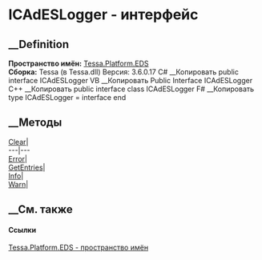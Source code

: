 # ICAdESLogger - интерфейс
##  __Definition
 **Пространство имён:** [Tessa.Platform.EDS](N_Tessa_Platform_EDS.htm)  
 **Сборка:** Tessa (в Tessa.dll) Версия: 3.6.0.17
C# __Копировать
     public interface ICAdESLogger
VB __Копировать
     Public Interface ICAdESLogger
C++ __Копировать
     public interface class ICAdESLogger
F# __Копировать
     type ICAdESLogger = interface end
##  __Методы
[Clear](M_Tessa_Platform_EDS_ICAdESLogger_Clear.htm)|  
---|---  
[Error](M_Tessa_Platform_EDS_ICAdESLogger_Error.htm)|  
[GetEntries](M_Tessa_Platform_EDS_ICAdESLogger_GetEntries.htm)|  
[Info](M_Tessa_Platform_EDS_ICAdESLogger_Info.htm)|  
[Warn](M_Tessa_Platform_EDS_ICAdESLogger_Warn.htm)|  
## __См. также
#### Ссылки
[Tessa.Platform.EDS - пространство имён](N_Tessa_Platform_EDS.htm)
